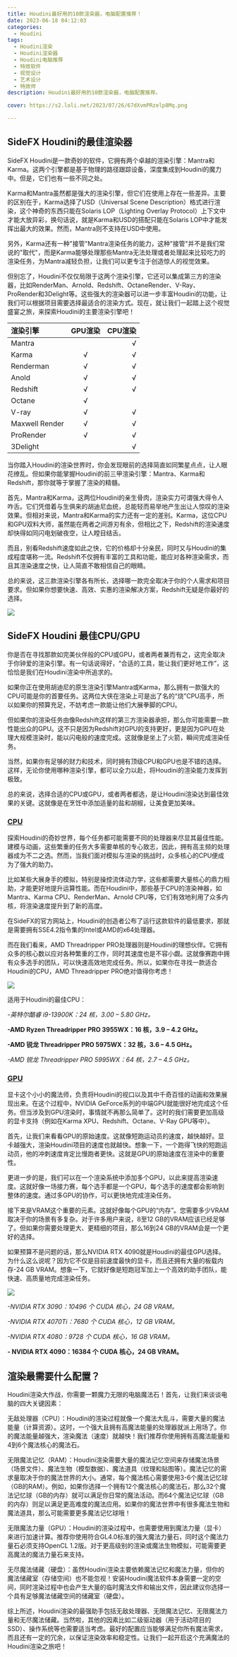 ```yaml
---
title: Houdini最好用的10款渲染器，电脑配置推荐！
date: 2023-06-18 04:12:03
categories:
  - Houdini
tags:
  - Houdini渲染
  - Houdini渲染器
  - Houdini电脑推荐
  - 特效软件
  - 视觉设计
  - 艺术设计
  - 特效师
description: Houdini最好用的10款渲染器，电脑配置推荐。

cover: https://s2.loli.net/2023/07/26/67dXvmPRzelp8Mq.png

---
```


## SideFX Houdini的最佳渲染器

SideFX Houdini是一款奇妙的软件，它拥有两个卓越的渲染引擎：Mantra和Karma。这两个引擎都是基于物理的路径跟踪设备，深度集成到Houdini的魔力中。但是，它们也有一些不同之处。

Karma和Mantra虽然都是强大的渲染引擎，但它们在使用上存在一些差异。主要的区别在于，Karma选择了USD（Universal Scene Description）格式进行渲染，这个神奇的东西只能在Solaris LOP（Lighting Overlay Protocol）上下文中才能大放异彩，换句话说，就是Karma和USD的搭配只能在Solaris LOP中才能发挥出最大的效果。然而，Mantra则不支持在USD中使用。

另外，Karma还有一种"接管"Mantra渲染任务的能力，这种"接管"并不是我们常说的"取代"，而是Karma能够处理那些Mantra无法处理或者处理起来比较吃力的渲染任务，为Mantra减轻负担，让我们可以更专注于创造惊人的视觉效果。

但别忘了，Houdini不仅仅局限于这两个渲染引擎，它还可以集成第三方的渲染器，比如RenderMan、Arnold、Redshift、OctaneRender、V-Ray、ProRender和3Delight等。这些强大的渲染器可以进一步丰富Houdini的功能，让我们可以根据项目需要选择最适合的渲染方式。现在，就让我们一起踏上这个视觉盛宴之旅，来探索Houdini的主要渲染引擎吧！

| 渲染引擎 | GPU渲染 | CPU渲染 | 
| :--------- | :--: | -----------: | 
| Mantra |  | √ |
| Karma | √ | √ |
| Renderman | √ | √ |
| Anold | √ | √ |
|Redshift | √ | √ |
| Octane | √ |  |
| V-ray| √ | √ |
| Maxwell Render | √ | √ |
| ProRender | √ | √ |
| 3Delight |  | √ |

当你踏入Houdini的渲染世界时，你会发现眼前的选择简直如同繁星点点，让人眼花缭乱。但如果你能掌握Houdini的前三甲渲染引擎：Mantra、Karma和Redshift，那你就等于掌握了渲染的精髓。

首先，Mantra和Karma，这两位Houdini的亲生骨肉，渲染实力可谓强大得令人咋舌。它们凭借着与生俱来的胡迪尼血统，总能轻而易举地产生出让人惊叹的渲染效果。但相对来说，Mantra和Karma的实力还有一定的差别。Karma，这位CPU和GPU双料大师，虽然能在两者之间游刃有余，但相比之下，Redshift的渲染速度却快得如同闪电划破夜空，让人瞠目结舌。

而且，别看Redshift速度如此之快，它的价格却十分亲民，同时又与Houdini的集成程度堪称一流。Redshift不仅拥有丰富的工具和功能，能应对各种渲染需求，而且其渲染速度之快，让人简直不敢相信自己的眼睛。

总的来说，这三款渲染引擎各有所长，选择哪一款完全取决于你的个人需求和项目要求。但如果你想要快速、高效、实惠的渲染解决方案，Redshift无疑是你最好的选择。

![](https://s2.loli.net/2023/07/26/67dXvmPRzelp8Mq.png)

## SideFX Houdini 最佳CPU/GPU

你是否在寻找那款如完美伙伴般的CPU或GPU，或者两者兼而有之，这完全取决于你钟爱的渲染引擎。有一句话说得好，“合适的工具，能让我们更好地工作”，这恰恰是我们在Houdini渲染中所追求的。

如果你正在使用胡迪尼的原生渲染引擎Mantra或Karma，那么拥有一款强大的CPU可能是你的首要任务。这两位大侠在渲染上可是出了名的“烧”CPU高手，所以如果你的预算充足，不妨考虑一款能让他们大展拳脚的CPU。

但如果你的渲染任务由像Redshift这样的第三方渲染器承担，那么你可能需要一款性能出众的GPU。这不只是因为Redshift对GPU的支持更好，更是因为GPU在处理大规模渲染时，能以闪电般的速度完成。这就像是坐上了火箭，瞬间完成渲染任务。

当然，如果你有足够的财力和技术，同时拥有顶级CPU和GPU也是不错的选择。这样，无论你使用哪种渲染引擎，都可以全力以赴，将Houdini的渲染能力发挥到极致。

总的来说，选择合适的CPU或GPU，或者两者都选，是让Houdini渲染达到最佳效果的关键。这就像是在烹饪中添加适量的盐和胡椒，让美食更加美味。

### [CPU](https://en.wikipedia.org/wiki/Central_processing_unit)

探索Houdini的奇妙世界，每个任务都可能需要不同的处理器来尽显其最佳性能。建模与动画，这些繁重的任务大多需要单核的专心致志，因此，拥有高主频的处理器成为不二之选。然而，当我们面对模拟与渲染的挑战时，众多核心的CPU便成为了强大的助力。

比如某些大展身手的模拟，特别是操控流体动力学，这些都需要大量核心的鼎力相助，才能更好地提升运算性能。而在Houdini中，那些基于CPU的渲染神器，如Mantra、Karma CPU、RenderMan、Arnold CPU等，它们有效地利用了众多内核，将渲染速度提升到了新的高度。

在SideFX的官方网站上，Houdini的创造者公布了运行这款软件的最低要求，那就是需要拥有SSE4.2指令集的Intel或AMD的x64处理器。

而在我们看来，AMD Threadripper PRO处理器则是Houdini的理想伙伴。它拥有众多的核心数以应对各种繁重的工作，同时其速度也是不容小觑。这就像赛跑中拥有众多选手的团队，可以快速高效地完成任务。所以，如果你在寻找一款适合Houdini的CPU，AMD Threadripper PRO绝对值得你考虑！

![](https://s2.loli.net/2023/07/26/6jHhVFo95vBRf3Q.png)

适用于Houdini的最佳CPU：

*-英特尔酷睿 i9-13900K：24 核，3.00 – 5.80 GHz。*

**-AMD Ryzen Threadripper PRO 3955WX：16 核，3.9 – 4.2 GHz。**

**-AMD 锐龙 Threadripper PRO 5975WX：32 核，3.6 – 4.5 GHz。**

*-AMD 锐龙 Threadripper PRO 5995WX：64 核，2.7 – 4.5 GHz。*

### [GPU](https://en.wikipedia.org/wiki/Graphics_processing_unit)

显卡这个小小的魔法师，负责将Houdini的视口以及其中千奇百怪的动画和效果展现出来。在这个过程中，NVIDIA GeForce系列的中端GPU就能很好地完成这个任务。但当涉及到GPU渲染时，事情就不再那么简单了。这时的我们需要更加高级的显卡支持（例如在Karma XPU、Redshift、Octane、V-Ray GPU等中）。

首先，让我们来看看GPU的原始速度。这就像短跑运动员的速度，越快越好。显卡越强大，渲染Houdini项目的速度也就越快。想象一下，一个跑得飞快的短跑运动员，他的冲刺速度肯定比慢跑者更快。这就是GPU的原始速度在渲染中的重要性。

更进一步的是，我们可以在一个渲染系统中添加多个GPU，以此来提高渲染速度。这就好像一场接力赛，每个选手都是一个GPU，每个选手的速度都会影响到整体的速度。通过多GPU的协作，可以更快地完成渲染任务。

接下来是VRAM这个重要的元素。这就好像每个GPU的“内存”。您需要多少VRAM取决于你的场景有多复杂。对于许多用户来说，8至12 GB的VRAM应该已经足够了。但如果你需要处理更大、更精细的项目，那么16到24 GB的VRAM会是一个更好的选择。

如果预算不是问题的话，那么NVIDIA RTX 4090就是Houdini的最佳GPU选择。为什么这么说呢？因为它不仅是目前速度最快的显卡，而且还拥有大量的板载内存-24 GB VRAM。想象一下，它就好像是短跑冠军加上一个高效的助手团队，能快速、高质量地完成渲染任务。

![](https://s2.loli.net/2023/07/26/u8CB5cxUoR1QlSP.png)

*-NVIDIA RTX 3090：10496 个 CUDA 核心，24 GB VRAM。*

*-NVIDIA RTX 4070Ti：7680 个 CUDA 核心，12 GB VRAM。*

*-NVIDIA RTX 4080：9728 个 CUDA 核心，16 GB VRAM。*

**- NVIDIA RTX 4090：16384 个 CUDA 核心，24 GB VRAM。**

## 渲染最需要什么配置？

Houdini渲染大作战，你需要一颗魔力无限的电脑魔法石！首先，让我们来谈谈电脑的四大关键因素：

无敌处理器（CPU）：Houdini的渲染过程就像一个魔法大乱斗，需要大量的魔法能量（计算资源）。这时，一个强大且拥有高魔法能量的处理器就派上用场了。你的魔法能量越强大，渲染魔法（速度）就越快！我们推荐你使用拥有高魔法能量和4到6个魔法核心的魔法石。

无限魔法记忆（RAM）：Houdini渲染需要大量的魔法记忆空间来存储魔法场景（场景文件）、魔法生物（模型数据）、魔法道具（纹理和贴图等）。魔法记忆的需求量取决于你的魔法世界的大小。通常，每个魔法核心需要使用3-6个魔法记忆球（GB的RAM）。例如，如果你选择一个拥有12个魔法核心的魔法石，那么32个魔法记忆球（GB的内存）就可以满足你日常的魔法活动。而64个魔法记忆球（GB的内存）则足以满足更高难度的魔法应用。如果你的魔法世界中有很多魔法生物和魔法道具，那么可能需要更多魔法记忆球哦！

无限魔法力量（GPU）：Houdini的渲染过程中，也需要使用到魔法力量（显卡）来进行加速计算。推荐你使用符合GL4.0标准的强大魔法力量石，同时这个魔法力量石必须支持OpenCL 1.2版。对于更高级别的渲染或魔法生物模拟，可能需要更高魔法的魔法力量石来支持。

无尽魔法储藏（硬盘）：虽然Houdini渲染主要依赖魔法记忆和魔法力量，但你的魔法储藏室（存储空间）也不能忽视！安装Houdini魔法软件本身需要一定的空间，同时渲染过程中也会产生大量的临时魔法文件和输出文件，因此建议你选择一个具有足够魔法储藏空间的储藏室（硬盘）。

综上所述，Houdini渲染的最强助手包括无敌处理器、无限魔法记忆、无限魔法力量和无尽魔法储藏。当然啦，其他的因素比如二级驱动器（用于活动项目的SSD）、操作系统等也需要适当考虑。最好的配置应当能够满足你所有魔法需求，而且还有一定的冗余，以保证渲染效率和稳定性。让我们一起开启这个充满魔法的Houdini渲染之旅吧！










